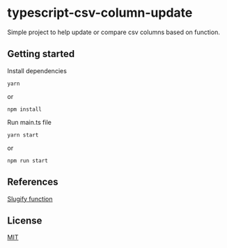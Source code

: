 # typescript-csv-column-update

Simple project to help update or compare csv columns based on function.

## Getting started

Install dependencies

```console
yarn
```

or

```console
npm install
```

Run main.ts file

```console
yarn start
```

or

```console
npm run start
```

## References

[Slugify function](https://gist.github.com/codeguy/6684588)

## License

[MIT](https://choosealicense.com/licenses/mit/)
